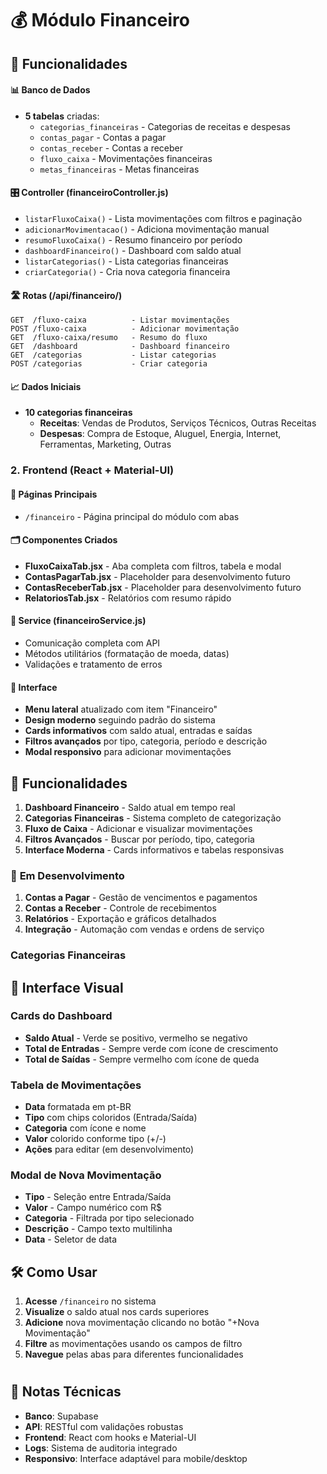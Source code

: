 # 💰 Módulo Financeiro

## 🎯 Funcionalidades

#### 📊 **Banco de Dados**

- **5 tabelas** criadas:
  - `categorias_financeiras` - Categorias de receitas e despesas
  - `contas_pagar` - Contas a pagar 
  - `contas_receber` - Contas a receber 
  - `fluxo_caixa` - Movimentações financeiras
  - `metas_financeiras` - Metas financeiras 

#### 🎛️ **Controller (financeiroController.js)**

- `listarFluxoCaixa()` - Lista movimentações com filtros e paginação
- `adicionarMovimentacao()` - Adiciona movimentação manual
- `resumoFluxoCaixa()` - Resumo financeiro por período
- `dashboardFinanceiro()` - Dashboard com saldo atual
- `listarCategorias()` - Lista categorias financeiras
- `criarCategoria()` - Cria nova categoria financeira

#### 🛣️ **Rotas (/api/financeiro/)**

```
GET  /fluxo-caixa          - Listar movimentações
POST /fluxo-caixa          - Adicionar movimentação
GET  /fluxo-caixa/resumo   - Resumo do fluxo
GET  /dashboard            - Dashboard financeiro
GET  /categorias           - Listar categorias
POST /categorias           - Criar categoria
```

#### 📈 **Dados Iniciais**

- **10 categorias financeiras**
  - **Receitas**: Vendas de Produtos, Serviços Técnicos, Outras Receitas
  - **Despesas**: Compra de Estoque, Aluguel, Energia, Internet, Ferramentas, Marketing, Outras

### 2. **Frontend (React + Material-UI)**

#### 📄 **Páginas Principais**

- `/financeiro` - Página principal do módulo com abas

#### 🗂️ **Componentes Criados**

- **FluxoCaixaTab.jsx** - Aba completa com filtros, tabela e modal
- **ContasPagarTab.jsx** - Placeholder para desenvolvimento futuro
- **ContasReceberTab.jsx** - Placeholder para desenvolvimento futuro
- **RelatoriosTab.jsx** - Relatórios com resumo rápido

#### 🔧 **Service (financeiroService.js)**

- Comunicação completa com API
- Métodos utilitários (formatação de moeda, datas)
- Validações e tratamento de erros

#### 📱 **Interface**

- **Menu lateral** atualizado com item "Financeiro"
- **Design moderno** seguindo padrão do sistema
- **Cards informativos** com saldo atual, entradas e saídas
- **Filtros avançados** por tipo, categoria, período e descrição
- **Modal responsivo** para adicionar movimentações

## 🚀 Funcionalidades

1. **Dashboard Financeiro** - Saldo atual em tempo real
2. **Categorias Financeiras** - Sistema completo de categorização
3. **Fluxo de Caixa** - Adicionar e visualizar movimentações
4. **Filtros Avançados** - Buscar por período, tipo, categoria
5. **Interface Moderna** - Cards informativos e tabelas responsivas

### 🔄 **Em Desenvolvimento**

1. **Contas a Pagar** - Gestão de vencimentos e pagamentos
2. **Contas a Receber** - Controle de recebimentos
3. **Relatórios** - Exportação e gráficos detalhados
4. **Integração** - Automação com vendas e ordens de serviço


### **Categorias Financeiras**


## 🎨 Interface Visual

### **Cards do Dashboard**

- **Saldo Atual** - Verde se positivo, vermelho se negativo
- **Total de Entradas** - Sempre verde com ícone de crescimento
- **Total de Saídas** - Sempre vermelho com ícone de queda

### **Tabela de Movimentações**

- **Data** formatada em pt-BR
- **Tipo** com chips coloridos (Entrada/Saída)
- **Categoria** com ícone e nome
- **Valor** colorido conforme tipo (+/-)
- **Ações** para editar (em desenvolvimento)

### **Modal de Nova Movimentação**

- **Tipo** - Seleção entre Entrada/Saída
- **Valor** - Campo numérico com R$
- **Categoria** - Filtrada por tipo selecionado
- **Descrição** - Campo texto multilinha
- **Data** - Seletor de data

## 🛠️ Como Usar

1. **Acesse** `/financeiro` no sistema
2. **Visualize** o saldo atual nos cards superiores
3. **Adicione** nova movimentação clicando no botão "+Nova Movimentação"
4. **Filtre** as movimentações usando os campos de filtro
5. **Navegue** pelas abas para diferentes funcionalidades

#

## 📝 Notas Técnicas

- **Banco**: Supabase
- **API**: RESTful com validações robustas
- **Frontend**: React com hooks e Material-UI
- **Logs**: Sistema de auditoria integrado
- **Responsivo**: Interface adaptável para mobile/desktop


